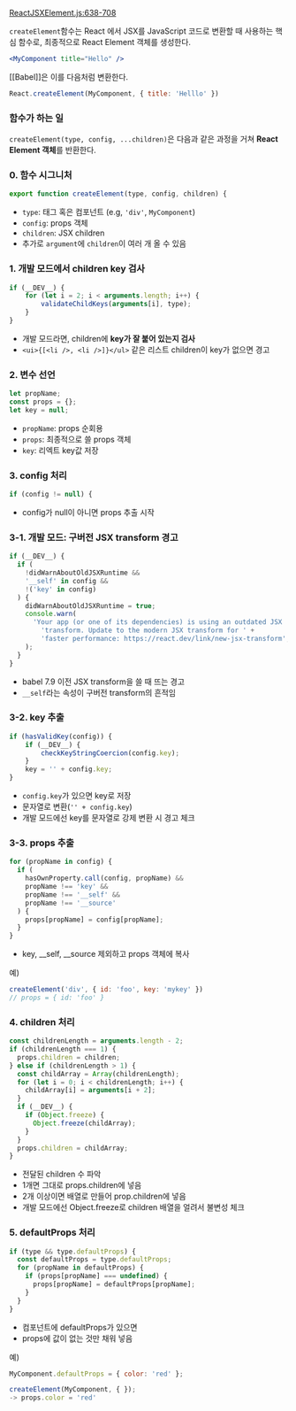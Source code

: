 
[ReactJSXElement.js:638-708](https://vscode.dev/github/facebook/react/blob/v19.1.0/packages/react/src/jsx/ReactJSXElement.js#L638-L764)

`createElement`함수는 React 에서 JSX를 JavaScript 코드로 변환할 때 사용하는 핵심 함수로, 최종적으로 React Element 객체를 생성한다.

```jsx
<MyComponent title="Hello" />
```

[[Babel]]은 이를 다음처럼 변환한다.

```js
React.createElement(MyComponent, { title: 'Helllo' })
```

### 함수가 하는 일

`createElement(type, config, ...children)`은 다음과 같은 과정을 거쳐 **React Element 객체**를 반환한다.

### 0. 함수 시그니처

```js
export function createElement(type, config, children) {
```

- `type`: 태그 혹은 컴포넌트 (e.g, `'div'`, `MyComponent`)
- `config`: props 객체
- `children`: JSX children
- 추가로 `argument`에 `children`이 여러 개 올 수 있음

### 1. 개발 모드에서 children key 검사

```js
if (__DEV__) {
	for (let i = 2; i < arguments.length; i++) {
		validateChildKeys(arguments[i], type);
	}
}
```

- 개발 모드라면, children에 **key가 잘 붙어 있는지 검사**
- `<ui>{[<li />, <li />]}</ul>` 같은 리스트 children이 key가 없으면 경고

### 2. 변수 선언

```js
let propName;
const props = {};
let key = null;
```

- `propName`: props 순회용
- `props`: 최종적으로 쓸 props 객체
- `key`: 리엑트 key값 저장

### 3. config 처리

```js
if (config != null) {
```

- config가 null이 아니면 props 추출 시작

### 3-1. 개발 모드: 구버전 JSX transform 경고

```js
if (__DEV__) {
  if (
    !didWarnAboutOldJSXRuntime &&
    '__self' in config &&
    !('key' in config)
  ) {
    didWarnAboutOldJSXRuntime = true;
    console.warn(
      'Your app (or one of its dependencies) is using an outdated JSX ' +
        'transform. Update to the modern JSX transform for ' +
        'faster performance: https://react.dev/link/new-jsx-transform',
    );
  }
}
```

- babel 7.9 이전 JSX transform을 쓸 때 뜨는 경고
- `__self`라는 속성이 구버전 transform의 흔적임

### 3-2. key 추출

```js
if (hasValidKey(config)) {
	if (__DEV__) {
		checkKeyStringCoercion(config.key);
	}
	key = '' + config.key;
}
```

- `config.key`가 있으면 key로 저장
- 문자열로 변환(`'' + config.key`)
- 개발 모드에선 key를 문자열로 강제 변환 시 경고 체크

### 3-3. props 추출

```js
for (propName in config) {
  if (
    hasOwnProperty.call(config, propName) &&
    propName !== 'key' &&
    propName !== '__self' &&
    propName !== '__source'
  ) {
    props[propName] = config[propName];
  }
}
```

- key, __self, __source 제외하고 props 객체에 복사

예)

```js
createElement('div', { id: 'foo', key: 'mykey' })
// props = { id: 'foo' }
```

### 4. children 처리

```js
const childrenLength = arguments.length - 2;
if (childrenLength === 1) {
  props.children = children;
} else if (childrenLength > 1) {
  const childArray = Array(childrenLength);
  for (let i = 0; i < childrenLength; i++) {
    childArray[i] = arguments[i + 2];
  }
  if (__DEV__) {
    if (Object.freeze) {
      Object.freeze(childArray);
    }
  }
  props.children = childArray;
}
```

- 전달된 children 수 파악
- 1개면 그대로 props.children에 넣음
- 2개 이상이면 배열로 만들어 prop.children에 넣음
- 개발 모드에선 Object.freeze로 children 배열을 얼려서 불변성 체크

### 5. defaultProps 처리

```js
if (type && type.defaultProps) {
  const defaultProps = type.defaultProps;
  for (propName in defaultProps) {
    if (props[propName] === undefined) {
      props[propName] = defaultProps[propName];
    }
  }
}
```

- 컴포넌트에 defaultProps가 있으면
- props에 값이 없는 것만 채워 넣음

예)
```js
MyComponent.defaultProps = { color: 'red' };

createElement(MyComponent, { });
-> props.color = 'red'
```

